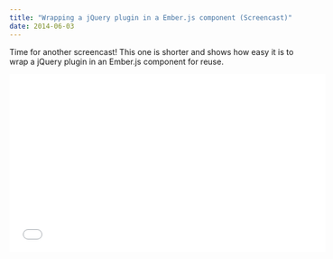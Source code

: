 ```yaml
---
title: "Wrapping a jQuery plugin in a Ember.js component (Screencast)"
date: 2014-06-03
---
```


Time for another screencast! This one is shorter and shows how easy it is to wrap
a jQuery plugin in an Ember.js component for reuse.

<iframe width="560" height="315" src="//www.youtube.com/embed/S_l_DL8ysQQ" frameborder="0" allowfullscreen></iframe>

